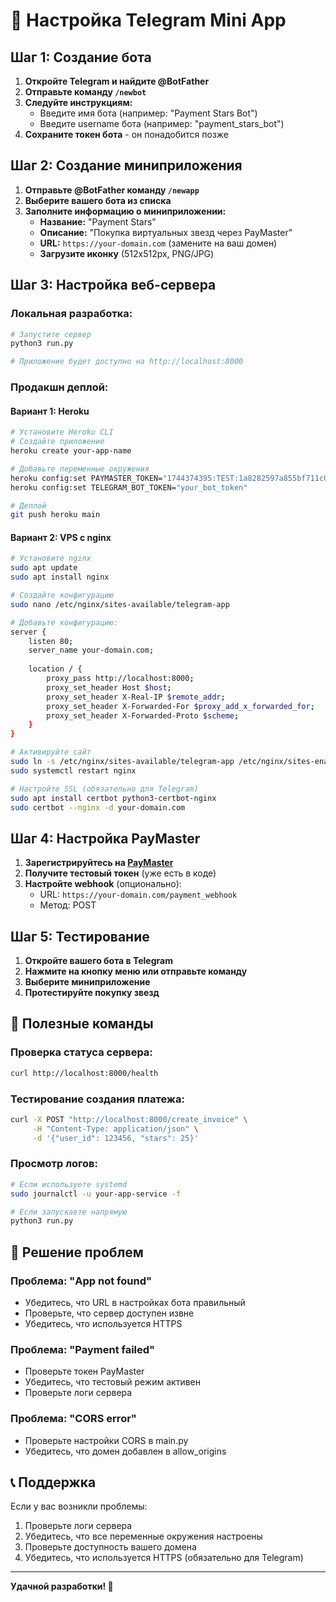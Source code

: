 # 📱 Настройка Telegram Mini App

## Шаг 1: Создание бота

1. **Откройте Telegram и найдите @BotFather**
2. **Отправьте команду `/newbot`**
3. **Следуйте инструкциям:**
   - Введите имя бота (например: "Payment Stars Bot")
   - Введите username бота (например: "payment_stars_bot")
4. **Сохраните токен бота** - он понадобится позже

## Шаг 2: Создание миниприложения

1. **Отправьте @BotFather команду `/newapp`**
2. **Выберите вашего бота из списка**
3. **Заполните информацию о миниприложении:**
   - **Название:** "Payment Stars"
   - **Описание:** "Покупка виртуальных звезд через PayMaster"
   - **URL:** `https://your-domain.com` (замените на ваш домен)
   - **Загрузите иконку** (512x512px, PNG/JPG)

## Шаг 3: Настройка веб-сервера

### Локальная разработка:
```bash
# Запустите сервер
python3 run.py

# Приложение будет доступно на http://localhost:8000
```

### Продакшн деплой:

#### Вариант 1: Heroku
```bash
# Установите Heroku CLI
# Создайте приложение
heroku create your-app-name

# Добавьте переменные окружения
heroku config:set PAYMASTER_TOKEN="1744374395:TEST:1a8282597a855bf711c0"
heroku config:set TELEGRAM_BOT_TOKEN="your_bot_token"

# Деплой
git push heroku main
```

#### Вариант 2: VPS с nginx
```bash
# Установите nginx
sudo apt update
sudo apt install nginx

# Создайте конфигурацию
sudo nano /etc/nginx/sites-available/telegram-app

# Добавьте конфигурацию:
server {
    listen 80;
    server_name your-domain.com;
    
    location / {
        proxy_pass http://localhost:8000;
        proxy_set_header Host $host;
        proxy_set_header X-Real-IP $remote_addr;
        proxy_set_header X-Forwarded-For $proxy_add_x_forwarded_for;
        proxy_set_header X-Forwarded-Proto $scheme;
    }
}

# Активируйте сайт
sudo ln -s /etc/nginx/sites-available/telegram-app /etc/nginx/sites-enabled/
sudo systemctl restart nginx

# Настройте SSL (обязательно для Telegram)
sudo apt install certbot python3-certbot-nginx
sudo certbot --nginx -d your-domain.com
```

## Шаг 4: Настройка PayMaster

1. **Зарегистрируйтесь на [PayMaster](https://paymaster.ru)**
2. **Получите тестовый токен** (уже есть в коде)
3. **Настройте webhook** (опционально):
   - URL: `https://your-domain.com/payment_webhook`
   - Метод: POST

## Шаг 5: Тестирование

1. **Откройте вашего бота в Telegram**
2. **Нажмите на кнопку меню или отправьте команду**
3. **Выберите миниприложение**
4. **Протестируйте покупку звезд**

## 🔧 Полезные команды

### Проверка статуса сервера:
```bash
curl http://localhost:8000/health
```

### Тестирование создания платежа:
```bash
curl -X POST "http://localhost:8000/create_invoice" \
     -H "Content-Type: application/json" \
     -d '{"user_id": 123456, "stars": 25}'
```

### Просмотр логов:
```bash
# Если используете systemd
sudo journalctl -u your-app-service -f

# Если запускаете напрямую
python3 run.py
```

## 🐛 Решение проблем

### Проблема: "App not found"
- Убедитесь, что URL в настройках бота правильный
- Проверьте, что сервер доступен извне
- Убедитесь, что используется HTTPS

### Проблема: "Payment failed"
- Проверьте токен PayMaster
- Убедитесь, что тестовый режим активен
- Проверьте логи сервера

### Проблема: "CORS error"
- Проверьте настройки CORS в main.py
- Убедитесь, что домен добавлен в allow_origins

## 📞 Поддержка

Если у вас возникли проблемы:

1. Проверьте логи сервера
2. Убедитесь, что все переменные окружения настроены
3. Проверьте доступность вашего домена
4. Убедитесь, что используется HTTPS (обязательно для Telegram)

---

**Удачной разработки! 🚀**
